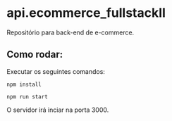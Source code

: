 # api.ecommerce_fullstackII
Repositório para back-end de e-commerce.

## Como rodar:

Executar os seguintes comandos:

```
npm install
```

```
npm run start
```

O servidor irá inciar na porta 3000.
